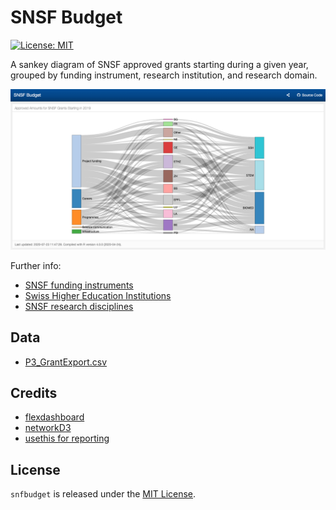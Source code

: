 # SNSF Budget
[![License: MIT](https://img.shields.io/github/license/mashape/apistatus.svg)](https://github.com/zambujo/SNFBudget/blob/master/LICENSE)

A sankey diagram of SNSF approved grants starting during a given year, grouped by funding instrument, research institution, and research domain.

[![screenshot](snfbudget.png)](https://zambujo.github.io/snfbudget/)

Further info:  

* [SNSF funding instruments](http://www.snf.ch/en/funding/selection-guide-for-funding-schemes/overview-of-funding-schemes/Pages/default.aspx)  
* [Swiss Higher Education Institutions](https://www.swissuniversities.ch/en/higher-education-area/recognised-swiss-higher-education-institutions/)  
* [SNSF research disciplines](http://www.snf.ch/SiteCollectionDocuments/allg_disziplinenliste.pdf)

## Data

  - [P3_GrantExport.csv](http://p3.snf.ch/Pages/DataAndDocumentation.aspx) 

## Credits

  - [flexdashboard](https://github.com/rstudio/flexdashboard)  
  - [networkD3](https://christophergandrud.github.io/networkD3/)  
  - [usethis for reporting](https://sharla.party/posts/usethis-for-reporting/)

## License

`snfbudget` is released under the [MIT License](./LICENCE).
